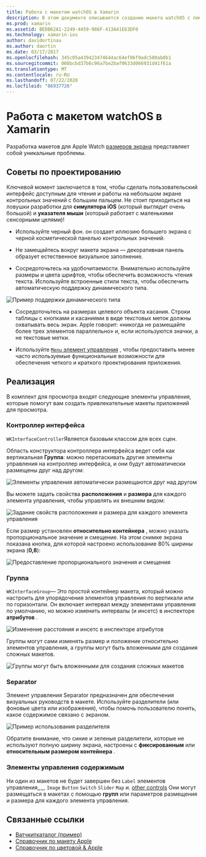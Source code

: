 ```yaml
---
title: Работа с макетом watchOS в Xamarin
description: В этом документе описывается создание макета watchOS с помощью Xamarin. В нем обсуждаются контроллеры интерфейса, группы, разделители и элементы управления содержимым.
ms.prod: xamarin
ms.assetid: BEDB62A1-2249-4459-986F-413A41E63DF0
ms.technology: xamarin-ios
author: davidortinau
ms.author: daortin
ms.date: 03/17/2017
ms.openlocfilehash: 345c05a439423474644ac64ef86f9adc580ab0b1
ms.sourcegitcommit: 008bcbd37b6c96a7be2baf0633d066931d41f61a
ms.translationtype: MT
ms.contentlocale: ru-RU
ms.lasthandoff: 07/22/2020
ms.locfileid: "86937726"
---
```

# <a name="working-with-watchos-layout-in-xamarin"></a>Работа с макетом watchOS в Xamarin

Разработка макетов для Apple Watch [размеров экрана](~/ios/watchos/app-fundamentals/screen-sizes.md) представляет собой уникальные проблемы.

## <a name="design-tips"></a>Советы по проектированию

Ключевой момент заключается в том, чтобы сделать пользовательский интерфейс доступным для чтения и работы на небольшом экране контрольных значений с большим пальцем. Не стоит приходиться на ловушки разработки для **симулятора iOS** (который выглядит очень большой) и **указателя мыши** (который работает с маленькими сенсорными целями)!

- Используйте черный фон. он создает иллюзию большего экрана с черной косметической панелью контрольных значений.

- Не замещайтесь вокруг макета экрана — декоративная панель образует естественное визуальное заполнение.

- Сосредоточьтесь на удобочитаемости. Внимательно используйте размеры и цвета шрифтов, чтобы обеспечить возможность чтения текста. Используйте встроенные стили текста, чтобы обеспечить автоматическую поддержку динамического типа.

![Пример поддержки динамического типа](layout-images/type.png)

- Сосредоточьтесь на размерах целевого объекта касания. Строки таблицы с кнопками и касаниями в виде текстовых меток должны охватывать весь экран. Apple говорит: «никогда не размещайте более трех элементов параллельно» и, если используются значки, а не текстовые метки.

- Используйте [ `Menu` элемент управления](~/ios/watchos/user-interface/menu.md) , чтобы предоставить менее часто используемые функциональные возможности для обеспечения четкого и краткого проектирования приложения.

## <a name="implementation"></a>Реализация

В комплект для просмотра входят следующие элементы управления, которые помогут вам создать привлекательные макеты приложений для просмотра.

### <a name="interface-controller"></a>Контроллер интерфейса

`WKInterfaceController`Является базовым классом для всех сцен.

Область конструктора контроллера интерфейса ведет себя как вертикальная **Группа**: можно перетаскивать другие элементы управления на контроллер интерфейса, и они будут автоматически размещены друг над другом:

![Элементы управления автоматически размещаются друг над другом](layout-images/controller-scene.png)

Вы можете задать свойства **расположения** и **размера** для каждого элемента управления, чтобы управлять их внешним видом:

![Задание свойств расположения и размера для каждого элемента управления](layout-images/positionsize-attributes.png)

Если размер установлен **относительно контейнера** , можно указать пропорциональное значение и смещение. На этом снимке экрана показана кнопка, для которой настроено использование 80% ширины экрана (**0,8**):

![Предоставление пропорционального значения и смещения](layout-images/button-attributes.png)

### <a name="group"></a>Группа

`WKInterfaceGroup`— Это простой контейнер макета, который можно настроить для упорядочения элементов управления по вертикали или по горизонтали. Он включает интервал между элементами управления по умолчанию, но можно изменить интервалы (и инсетс) в инспекторе **атрибутов** .

![Изменение расстояния и инсетс в инспекторе атрибутов](layout-images/group-attributes.png)

Группы могут сами изменять размер и положение относительно элементов управления, а группы могут быть вложенными для создания сложных макетов.

![Группы могут быть вложенными для создания сложных макетов](layout-images/group-scene.png)

### <a name="separator"></a>Separator

Элемент управления Separator предназначен для обеспечения визуальных руководств в макете. Используйте разделители (или фоновые цвета или изображения), чтобы помочь пользователю понять, какое содержимое связано с экраном.

![Пример использования разделителя](layout-images/separator-scene.png)

Обратите внимание, что синие и зеленые разделители, которые не используют полную ширину экрана, настроены с **фиксированным** или **относительным размером контейнера** .

### <a name="content-controls"></a>Элементы управления содержимым

Ни один из макетов не будет завершен без `Label` элементов управления,,,,, `Image` `Button` `Switch` `Slider` `Map` и. [other controls](~/ios/watchos/user-interface/index.md)
Они могут размещаться в макетах с помощью **групп** или параметров размещения и размера для каждого элемента управления.

## <a name="related-links"></a>Связанные ссылки

- [Ватчкиткаталог (пример)](https://docs.microsoft.com/samples/xamarin/ios-samples/watchos-watchkitcatalog)
- [Справочник по макету Apple](https://developer.apple.com/library/prerelease/ios/documentation/UserExperience/Conceptual/WatchHumanInterfaceGuidelines/Layout.html)
- [Справочник по цветовой & Apple](https://developer.apple.com/library/prerelease/ios/documentation/UserExperience/Conceptual/WatchHumanInterfaceGuidelines/ColorandTypography.html)
